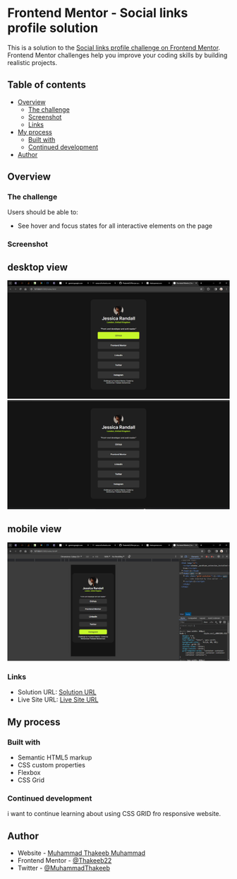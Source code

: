 # Frontend Mentor - Social links profile solution

This is a solution to the [Social links profile challenge on Frontend Mentor](https://www.frontendmentor.io/challenges/social-links-profile-UG32l9m6dQ). Frontend Mentor challenges help you improve your coding skills by building realistic projects.

## Table of contents

- [Overview](#overview)
  - [The challenge](#the-challenge)
  - [Screenshot](#screenshot)
  - [Links](#links)
- [My process](#my-process)
  - [Built with](#built-with)
  - [Continued development](#continued-development)
- [Author](#author)

## Overview

### The challenge

Users should be able to:

- See hover and focus states for all interactive elements on the page

### Screenshot

## desktop view

![](./assets/images/desktop%20view%20active%20state.png)
![](./assets/images/desktop%20view.PNG)

## mobile view

![](./assets/images/MObile%20view.png)

### Links

- Solution URL: [Solution URL](https://www.frontendmentor.io/solutions/responsive-social-link-profile-inphejpX6S)
- Live Site URL: [Live Site URL](https://thakeeb22.github.io/Social-link/)

## My process

### Built with

- Semantic HTML5 markup
- CSS custom properties
- Flexbox
- CSS Grid

### Continued development

i want to continue learning about using CSS GRID fro responsive website.

## Author

- Website - [Muhammad Thakeeb Muhammad](https://thakeeb22.github.io/Social-link/)
- Frontend Mentor - [@Thakeeb22](https://www.frontendmentor.io/profile/Thakeeb22)
- Twitter - [@MuhammadThakeeb](https://www.twitter.com/yourusername)
